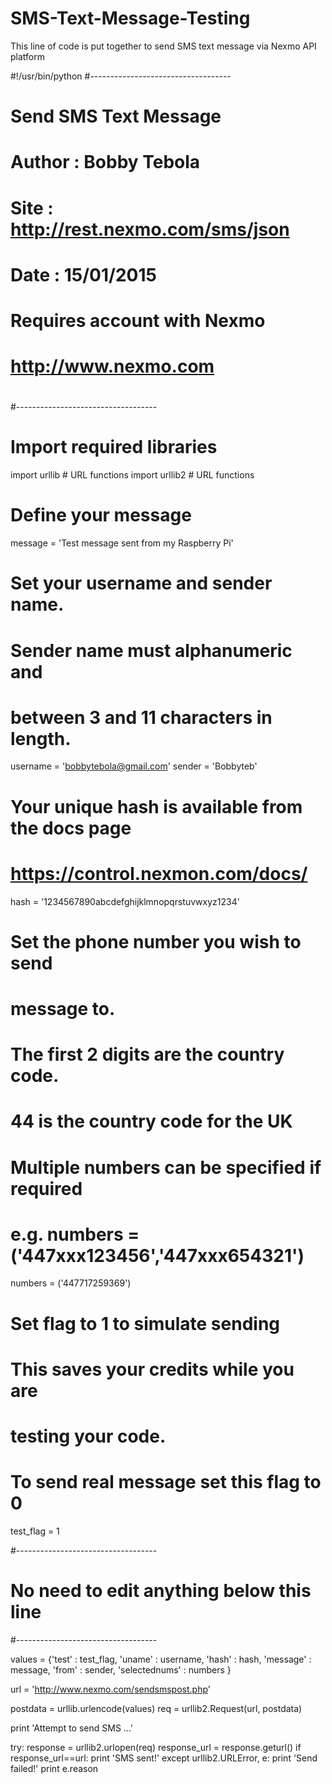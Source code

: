 # SMS-Text-Message-Testing
This line of code is put together to send SMS text message via Nexmo API platform

#!/usr/bin/python
#-----------------------------------
# Send SMS Text Message
#
# Author : Bobby Tebola
# Site   : http://rest.nexmo.com/sms/json
# Date   : 15/01/2015
#
# Requires account with Nexmo
# http://www.nexmo.com
#
#-----------------------------------

# Import required libraries
import urllib      # URL functions
import urllib2     # URL functions

# Define your message
message = 'Test message sent from my Raspberry Pi'

# Set your username and sender name.
# Sender name must alphanumeric and 
# between 3 and 11 characters in length.
username = 'bobbytebola@gmail.com'
sender = 'Bobbyteb'

# Your unique hash is available from the docs page
# https://control.nexmon.com/docs/
hash = '1234567890abcdefghijklmnopqrstuvwxyz1234'

# Set the phone number you wish to send
# message to.
# The first 2 digits are the country code.
# 44 is the country code for the UK
# Multiple numbers can be specified if required
# e.g. numbers = ('447xxx123456','447xxx654321')
numbers = ('447717259369')

# Set flag to 1 to simulate sending
# This saves your credits while you are
# testing your code.
# To send real message set this flag to 0
test_flag = 1

#-----------------------------------
# No need to edit anything below this line
#-----------------------------------

values = {'test'    : test_flag,
          'uname'   : username,
          'hash'    : hash,
          'message' : message,
          'from'    : sender,
          'selectednums' : numbers }

url = 'http://www.nexmo.com/sendsmspost.php'

postdata = urllib.urlencode(values)
req = urllib2.Request(url, postdata)

print 'Attempt to send SMS ...'

try:
  response = urllib2.urlopen(req)
  response_url = response.geturl()
  if response_url==url:
    print 'SMS sent!'
except urllib2.URLError, e:
  print 'Send failed!'
  print e.reason
